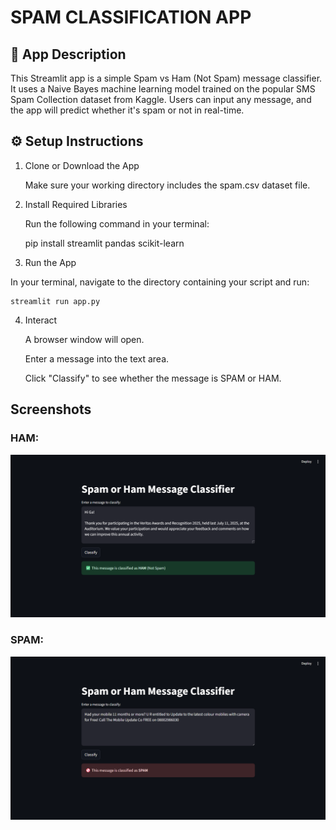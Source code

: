 # SPAM CLASSIFICATION APP


## 📄 App Description

This Streamlit app is a simple Spam vs Ham (Not Spam) message classifier. It uses a Naive Bayes machine learning model trained on the popular SMS Spam Collection dataset from Kaggle. Users can input any message, and the app will predict whether it's spam or not in real-time.


## ⚙️ Setup Instructions

1. Clone or Download the App

    Make sure your working directory includes the spam.csv dataset file.

2. Install Required Libraries

    Run the following command in your terminal:

    pip install streamlit pandas scikit-learn

3. Run the App

In your terminal, navigate to the directory containing your script and run:

    streamlit run app.py

4. Interact

    A browser window will open.

    Enter a message into the text area.

    Click "Classify" to see whether the message is SPAM or HAM.


## Screenshots


### HAM: 

![alt text](images/ham-ss.png "HAM")

### SPAM:

![alt text](images/spam-ss.png "SPAM")
